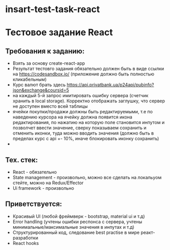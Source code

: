 # insart-test-task-react

# Тестовое задание React 

## Требования к заданию:

* Взять за основу create-react-app
* Результат тестовго задания обязательно должен быть в виде ссылки на https://codesandbox.io/ (приложение должно быть полностью кликабельным)
* Курс валют брать здесь https://api.privatbank.ua/p24api/pubinfo?json&exchange&coursid=5
* на каждый 5-й запрос имитировать ошибку сервера (счетчик хранить в local storage). Корректно отображать заглушку, что сервер не доступен вместо всей таблицы
* ячейки покупки/продажи должны быть редактируемыми, т.е по наведению курсора на ячейку должна появится икона редактирования, по нажатию на которую поле становится инпутом и позволчет ввести значение, сверху показываем сохранить и отменить иконки, туда можно вводить значения (должно быть в пределах курс с api +- 10%, иначе блокировать иконку сохранить)
*

## Тех. стек:

* React - обязательно
* State management - произвольно, можно все сделать на локальyом стейте, можно на Redux/Effector
* Ui framework -  произвольно


## Приветствуется:

* Красивый UI (любой фреймверк - bootstrap, material ui  и т.д)
* Error handling (учтены ошибки респонса с сервера, учтены минимальные/максимальные значения в инпутах и т.д)
* Структурированный код, следование best practise в мире реакт-разработки
* React hooks





